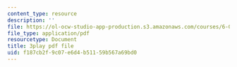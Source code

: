 ```yaml
---
content_type: resource
description: ''
file: https://ol-ocw-studio-app-production.s3.amazonaws.com/courses/6-042j-mathematics-for-computer-science-spring-2015/f187cb2f9c07e6d4b51159b567a69bd0_D3E5CKebKuQ.pdf
file_type: application/pdf
resourcetype: Document
title: 3play pdf file
uid: f187cb2f-9c07-e6d4-b511-59b567a69bd0
---
```

